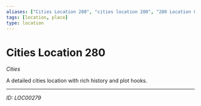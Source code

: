 ```yaml
---
aliases: ["Cities Location 280", "cities location 280", "280 Location Cities"]
tags: [location, place]
type: location
---
```


# Cities Location 280

*Cities*

A detailed cities location with rich history and plot hooks.

---
*ID: LOC00279*
